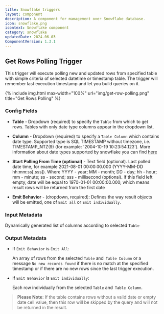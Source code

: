 ```yaml
---
title: Snowflake triggers
layout: component
description: A component for management over Snowflake database.
icon: snowflake.png
icontext: Snowflake component
category: snowflake
updatedDate: 2024-06-03
ComponentVersion: 1.3.1
---
```


## Get Rows Polling Trigger

This trigger will execute polling new and updated rows from specified table with simple criteria of selected datetime or timestamp table. The trigger will remember last execution timestamp and let you build queries on it.

{% include img.html max-width="100%" url="img/get-row-polling.png" title="Get Rows Polling" %}

### Config Fields

* **Table** - Dropdown (required) to specify the `Table` from which to get rows. Tables with only date type columns appear in the dropdown list.

* **Column** - Dropdown (required) to specify a `Table Column` which contains date type. Supported type is SQL TIMESTAMP without timezone, i.e. TIMESTAMP_NTZ(9) (for example: '2004-10-19 10:23:54.123'). More information about date types supported by snowflake you can find [here](https://docs.snowflake.com/en/sql-reference/data-types-datetime.html)

* **Start Polling From Time (optional)** - Text field (optional). Last polled date time, for example 2021-08-01 00:00:00.000 (YYYY-MM-DD hh:mm:ss[.sss]). Where YYYY - year; MM - month; DD - day; hh - hour; mm - minute; ss - second; sss - millisecond (optional). If this field left empty, date will be equal to 1970-01-01 00:00:00.000, which means result rows will be returned from the first date

* **Emit Behavior** - (dropdown, required): Defines the way result objects will be emitted, one of `Emit all` or `Emit individually`.

### Input Metadata

Dynamically generated list of columns according to selected `Table`

### Output Metadata

* If `Emit Behavior` is `Emit All`:

  An array of rows from the selected `Table` and` Table Column` or a message `No new records found` if there is no match at the specified timestamp or if there are no new rows since the last trigger execution.

* If `Emit Behavior` is `Emit individually`:

  Each row individually from the selected `Table` and` Table Column`.

> **Please Note:** If the table contains rows without a valid date or empty date cell value, then this row will be skipped by the query and will not be returned in the result.
